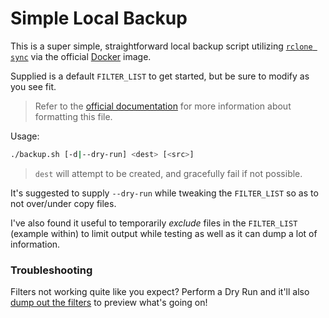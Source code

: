 # Simple Local Backup

This is a super simple, straightforward local backup script utilizing [`rclone sync`](https://rclone.org/commands/rclone_sync/) via the official [Docker](https://hub.docker.com/r/rclone/rclone) image.

Supplied is a default `FILTER_LIST` to get started, but be sure to modify as you see fit.

> Refer to the [official documentation](https://rclone.org/filtering/) for more information about formatting this file.

Usage:

```sh
./backup.sh [-d|--dry-run] <dest> [<src>]
```

> `dest` will attempt to be created, and gracefully fail if not possible.

It's suggested to supply `--dry-run` while tweaking the `FILTER_LIST` so as to not over/under copy files.

I've also found it useful to temporarily *exclude* files in the `FILTER_LIST` (example within) to limit output while testing as well as it can dump a lot of information.

### Troubleshooting

Filters not working quite like you expect? Perform a Dry Run and it'll also [dump out the filters](https://rclone.org/filtering/#dump-filters-dump-the-filters-to-the-output) to preview what's going on!